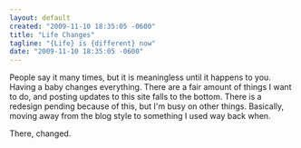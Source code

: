 ```yaml
---
layout: default
created: "2009-11-10 18:35:05 -0600"
title: "Life Changes"
tagline: "{Life} is {different} now"
date: "2009-11-10 18:35:05 -0600"
---
```



People say it many times, but it is meaningless until it happens to you.  Having a baby changes everything.  There are a fair amount of things I want to do, and posting updates to this site falls to the bottom.  There is a redesign pending because of this, but I'm busy on other things.  Basically, moving away from the blog style to something I used way back when.

There, changed.

